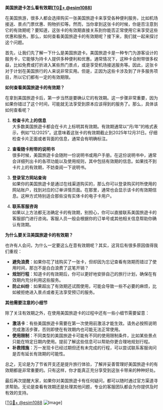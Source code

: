 **美国旅遊卡怎么看有效期[[TG💪+ @esim1088](https://t.me/s/esim1088)]**

在美国旅游，很多人都会选择购买一张美国旅遊卡来享受各种便利服务，比如机场接送、景点门票优惠、购物折扣等。然而，当你拿到这张卡的时候，你是否注意到它的有效期呢？要知道，这张卡的有效期直接关系到你能否正常使用它来享受这些优惠和服务。那么，如何查看美国旅遊卡的有效期呢？接下来，我们就一起来探讨这个问题。

首先，让我们先了解一下什么是美国旅遊卡。美国旅遊卡是一种专门为游客设计的服务卡，它能够为持卡人提供多种便利和优惠。通常情况下，这种卡会附带很多权益，比如免费或打折进入某些热门景点，或是享受机场接送服务等。因此，这张卡对于计划在美国旅行的人来说非常实用。但是，正因为这些卡涉及到了许多服务项目，所以它们都有一定的有效期限。

**如何查看美国旅遊卡的有效期？**

在拿到美国旅遊卡后，第一步当然是要确认它的有效期。这一步骤非常重要，因为如果你错过了这个时间，可能就无法享受到原本应该得到的服务了。那么，具体该如何查看呢？

1. **检查卡片上的信息**  
   大多数美国旅遊卡都会在卡片上标明其有效期。有效期通常以“月/年”的格式表示，例如“12/2025”。这意味着这张卡的有效期截止到2025年12月31日。仔细检查卡片正面或者背面的信息，通常会有明确标注。

2. **查看随卡附带的说明书**  
   很多时候，美国旅遊卡会随附一份说明书或用户手册。在这份说明书中，通常会详细列出卡的各项功能以及使用规则，其中包括有效期的信息。如果找不到卡片上的有效期，不妨查阅一下说明书。

3. **登录官方网站查询**  
   如果你的美国旅遊卡是通过在线渠道购买的，那么你可以登录购买时所使用的网站账户，找到对应的订单详情页面。在那里，通常也会显示该卡的有效期信息。这种方式特别适合那些没有实体卡的电子卡用户。

4. **联系客服咨询**  
   如果以上方法都无法确定卡的有效期，别担心，你可以直接联系美国旅遊卡的客服部门进行咨询。客服人员一般会根据你的订单号或其他相关信息帮助你确认有效期。

**为什么要关注美国旅遊卡的有效期？**

也许有人会问，为什么一定要这么在意有效期呢？其实，这背后有很多原因值得我们重视：

- **避免浪费**：如果你花了钱购买了一张卡，但却因为忘记查看有效期而错过了使用时间，那岂不是白白浪费了这笔开销？
- **规划行程**：知道卡的有效期后，你可以更好地安排自己的旅行计划，确保在有效期内充分利用这些服务。
- **防止纠纷**：如果超出了有效期还试图使用，可能会导致一些不必要的麻烦，比如被拒绝进入景点或者无法享受预订的服务。

**其他需要注意的小细节**

除了关注有效期之外，在使用美国旅遊卡的过程中还有一些小细节需要留意：

- **激活卡**：有些美国旅遊卡需要在第一次使用前激活才能生效。请务必按照说明完成激活步骤，否则即使在有效期内也可能无法正常使用。
- **使用限制**：不同类型的美国旅遊卡可能有不同的使用限制条件，比如某些景点只能在特定日期内使用。提前了解这些信息可以帮助你更合理地规划行程。
- **补救措施**：万一发现卡已经过期但还有未完成的行程，可以尝试联系客服询问是否有延长有效期的可能性。

总之，无论是为了节省开支还是提升旅行体验，了解并妥善管理好美国旅遊卡的有效期都是非常重要的。只有这样，你才能真正充分享受到这张卡带来的种种好处。

最后再次提醒大家，如果你对美国旅遊卡有任何疑问，都可以随时通过官方渠道寻求帮助。无论是查看有效期还是处理其他问题，专业的客服团队都会为你提供及时有效的支持。

[[TG💪+ @esim1088](https://t.me/s/esim1088) ![Image](https://i.postimg.cc/4NQfJmqS/Snipaste-2025-05-13-00-14-12.png)]